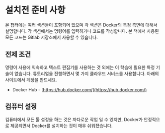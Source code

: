 # 설치전 준비 사항

본 챕터에는 여러 섹션들이 포함되어 있으며 각 섹션은 Docker의 특정 측면에 대해서 설명합니다. 각 섹션에서는 명령어를 입력하거나 코드를 작성합니다. 본 책에서 사용된 모든 코드는 Gitlab 저장소에서 사용할 수 있습니다.

## 전제 조건

명령어 사용에 익숙하고 텍스트 편집기를 사용하는 것 외에는 이 학습에 필요한 특정 기술이 없습니다. 튜토리얼을 진행하면서 몇 가지 클라우드 서비스를 사용합니다. 아래의 사이트에서 계정을 만드세요.

* Docker Hub - [https://hub.docker.com/](https://hub.docker.com/)

## 컴퓨터 설정

컴퓨터에서 모든 툴 설정을 하는 것은 까다로운 작업 일 수 있지만, Docker가 안정적으로 제공되면서 Docker를 설치하는 것이 매우 쉬워졌습니다.

